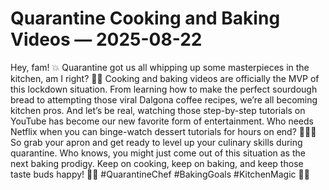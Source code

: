 # Quarantine Cooking and Baking Videos — 2025-08-22

Hey, fam! 💥 Quarantine got us all whipping up some masterpieces in the kitchen, am I right? 🍳🍰 Cooking and baking videos are officially the MVP of this lockdown situation. From learning how to make the perfect sourdough bread to attempting those viral Dalgona coffee recipes, we’re all becoming kitchen pros. And let’s be real, watching those step-by-step tutorials on YouTube has become our new favorite form of entertainment. Who needs Netflix when you can binge-watch dessert tutorials for hours on end? 🎥🍰🤤 So grab your apron and get ready to level up your culinary skills during quarantine. Who knows, you might just come out of this situation as the next baking prodigy. Keep on cooking, keep on baking, and keep those taste buds happy! 🙌🔥 #QuarantineChef #BakingGoals #KitchenMagic 🔮✨